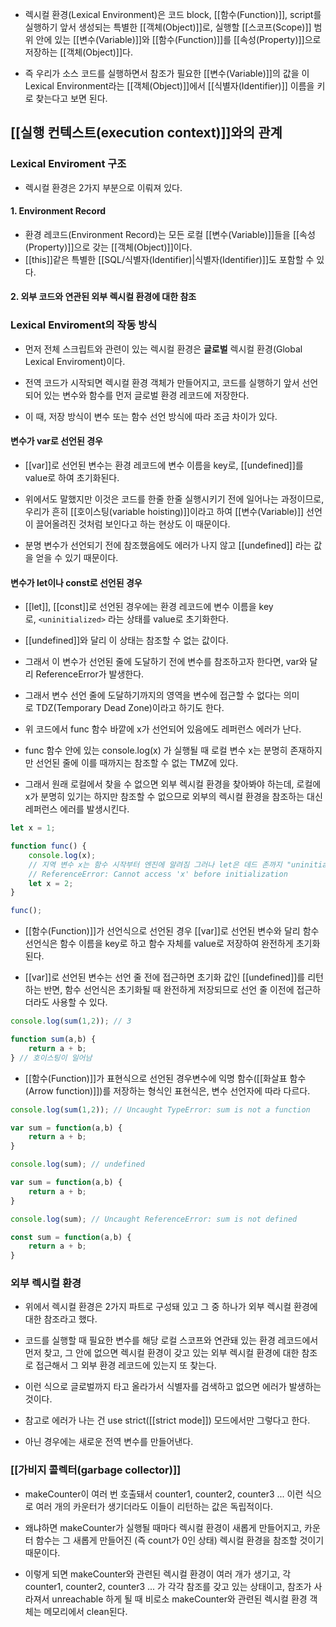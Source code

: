 - 렉시컬 환경(Lexical Environment)은 코드 block, [[함수(Function)]], script를 실행하기 앞서 생성되는 특별한 [[객체(Object)]]로, 실행할 [[스코프(Scope)]] 범위 안에 있는 [[변수(Variable)]]와 [[함수(Function)]]를 [[속성(Property)]]으로 저장하는 [[객체(Object)]]다.

- 즉 우리가 소스 코드를 실행하면서 참조가 필요한 [[변수(Variable)]]의 값을 이 Lexical Environment라는 [[객체(Object)]]에서 [[식별자(Identifier)]] 이름을 키로 찾는다고 보면 된다.


## [[실행 컨텍스트(execution context)]]와의 관계

### Lexical Enviroment 구조

- 렉시컬 환경은 2가지 부분으로 이뤄져 있다.
#### 1. Environment Record

- 환경 레코드(Environment Record)는 모든 로컬 [[변수(Variable)]]들을 [[속성(Property)]]으로 갖는 [[객체(Object)]]이다.
- [[this]]같은 특별한 [[SQL/식별자(Identifier)|식별자(Identifier)]]도 포함할 수 있다.
#### 2. 외부 코드와 연관된 외부 렉시컬 환경에 대한 참조


### Lexical Enviroment의 작동 방식

- 먼저 전체 스크립트와 관련이 있는 렉시컬 환경은 **글로벌** 렉시컬 환경(Global Lexical Enviroment)이다. 

- 전역 코드가 시작되면 렉시컬 환경 객체가 만들어지고, 코드를 실행하기 앞서 선언되어 있는 변수와 함수를 먼저 글로벌 환경 레코드에 저장한다.
- 이 때, 저장 방식이 변수 또는 함수 선언 방식에 따라 조금 차이가 있다.

#### 변수가 var로 선언된 경우  

- [[var]]로 선언된 변수는 환경 레코드에 변수 이름을 key로, [[undefined]]를 value로 하여 초기화된다. 

- 위에서도 말했지만 이것은 코드를 한줄 한줄 실행시키기 전에 일어나는 과정이므로, 우리가 흔히 [[호이스팅(variable hoisting)]]이라고 하여 [[변수(Variable)]] 선언이 끌어올려진 것처럼 보인다고 하는 현상도 이 때문이다. 
- 분명 변수가 선언되기 전에 참조했음에도 에러가 나지 않고 [[undefined]] 라는 값을 얻을 수 있기 때문이다.

#### 변수가 let이나 const로 선언된 경우  

- [[let]], [[const]]로 선언된 경우에는 환경 레코드에 변수 이름을 key로, `<uninitialized>` 라는 상태를 value로 초기화한다.
- [[undefined]]와 달리 이 상태는 참조할 수 없는 값이다. 

- 그래서 이 변수가 선언된 줄에 도달하기 전에 변수를 참조하고자 한다면, var와 달리 ReferenceError가 발생한다. 

- 그래서 변수 선언 줄에 도달하기까지의 영역을 변수에 접근할 수 없다는 의미로 TDZ(Temporary Dead Zone)이라고 하기도 한다.

- 위 코드에서 func 함수 바깥에 x가 선언되어 있음에도 레퍼런스 에러가 난다.
- func 함수 안에 있는 console.log(x) 가 실행될 때 로컬 변수 x는 분명히 존재하지만 선언된 줄에 이를 때까지는 참조할 수 없는 TMZ에 있다. 
- 그래서 원래 로컬에서 찾을 수 없으면 외부 렉시컬 환경을 찾아봐야 하는데, 로컬에 x가 분명히 있기는 하지만 참조할 수 없으므로 외부의 렉시컬 환경을 참조하는 대신 레퍼런스 에러를 발생시킨다.

```js
let x = 1;

function func() { 
	console.log(x);
	// 지역 변수 x는 함수 시작부터 엔진에 알려짐 그러나 let은 데드 존까지 "uninitialized" 초기화 되지 않음 따라서 console.log(x)는 오류가 발생
	// ReferenceError: Cannot access 'x' before initialization
	let x = 2; 
} 

func();
```

- [[함수(Function)]]가 선언식으로 선언된 경우 [[var]]로 선언된 변수와 달리 함수 선언식은 함수 이름을 key로 하고 함수 자체를 value로 저장하여 완전하게 초기화된다.

- [[var]]로 선언된 변수는 선언 줄 전에 접근하면 초기화 값인 [[undefined]]를 리턴하는 반면, 함수 선언식은 초기화될 때 완전하게 저장되므로 선언 줄 이전에 접근하더라도 사용할 수 있다.

```js
console.log(sum(1,2)); // 3 

function sum(a,b) { 
	return a + b; 
} // 호이스팅이 일어남
```

- [[함수(Function)]]가 표현식으로 선언된 경우변수에 익명 함수([[화살표 함수(Arrow function)]])를 저장하는 형식인 표현식은, 변수 선언자에 따라 다르다.

```js
console.log(sum(1,2)); // Uncaught TypeError: sum is not a function

var sum = function(a,b) { 
	return a + b; 
}
```

```js
console.log(sum); // undefined

var sum = function(a,b) { 
	return a + b; 
}
```

```js
console.log(sum); // Uncaught ReferenceError: sum is not defined 

const sum = function(a,b) { 
	return a + b; 
}
```


### 외부 렉시컬 환경

- 위에서 렉시컬 환경은 2가지 파트로 구성돼 있고 그 중 하나가 외부 렉시컬 환경에 대한 참조라고 했다.

- 코드를 실행할 때 필요한 변수를 해당 로컬 스코프와 연관돼 있는 환경 레코드에서 먼저 찾고, 그 안에 없으면 렉시컬 환경이 갖고 있는 외부 렉시컬 환경에 대한 참조로 접근해서 그 외부 환경 레코드에 있는지 또 찾는다.

- 이런 식으로 글로벌까지 타고 올라가서 식별자를 검색하고 없으면 에러가 발생하는 것이다. 
- 참고로 에러가 나는 건 use strict([[strict mode]]) 모드에서만 그렇다고 한다.
- 아닌 경우에는 새로운 전역 변수를 만들어낸다.


### [[가비지 콜렉터(garbage collector)]]

- makeCounter이 여러 번 호출돼서 counter1, counter2, counter3 ... 이런 식으로 여러 개의 카운터가 생기더라도 이들이 리턴하는 값은 독립적이다. 

- 왜냐하면 makeCounter가 실행될 때마다 렉시컬 환경이 새롭게 만들어지고, 카운터 함수는 그 새롭게 만들어진 (즉 count가 0인 상태) 렉시컬 환경을 참조할 것이기 때문이다. 

- 이렇게 되면 makeCounter와 관련된 렉시컬 환경이 여러 개가 생기고, 각 counter1, counter2, counter3 ... 가 각각 참조를 갖고 있는 상태이고, 참조가 사라져서 unreachable 하게 될 때 비로소 makeCounter와 관련된 렉시컬 환경 객체는 메모리에서 clean된다.